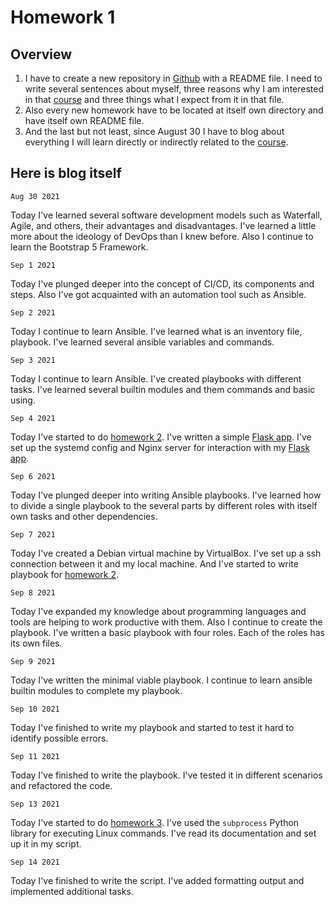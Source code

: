 # Homework 1

## Overview
1. I have to create a new repository in [Github][github] with a README file. I need to write several sentences about myself, three reasons why I am interested in that [course][course] and three things what I expect from it in that file.
2. Also every new homework have to be located at itself own directory and have itself own README file.
3. And the last but not least, since August 30 I have to blog about everything I will learn directly or indirectly related to the [course][course].

[github]: https://github.com/
[course]: https://github.com/oleg1995petrov/devops-andersen-training/

## Here is blog itself

`Aug 30 2021`  

Today I've learned several software development models such as Waterfall, 
Agile, and others, their advantages and disadvantages.
I've learned a little more about the ideology of DevOps than I knew before.
Also I continue to learn the Bootstrap 5 Framework.


`Sep 1 2021`  

Today I've plunged deeper into the concept of CI/CD, its components and steps.
Also I've got acquainted with an automation tool such as Ansible.


`Sep 2 2021`  

Today I continue to learn Ansible. I've learned what is an inventory file,
playbook. I've learned several ansible variables and commands.


`Sep 3 2021`  

Today I continue to learn Ansible. I've created playbooks with different tasks.
I've learned several builtin modules and them commands and basic using. 


`Sep 4 2021`  

Today I've started to do [homework 2][hw2]. I've written a simple
[Flask app][flask_app]. I've set up the systemd config and Nginx server
for interaction with my [Flask app][flask_app].


`Sep 6 2021`  

Today I've plunged deeper into writing Ansible playbooks. I've learned
how to divide a single playbook to the several parts by different roles 
with itself own tasks and other dependencies.


`Sep 7 2021`  

Today I've created a Debian virtual machine by VirtualBox. 
I've set up a ssh connection between it and my local machine. 
And I've started to write playbook for [homework 2][hw2].


`Sep 8 2021`  

Today I've expanded my knowledge about programming languages and tools
are helping to work productive with them. Also I continue to create the playbook. 
I've written a basic playbook with four roles. Each of the roles has its own files. 


`Sep 9 2021`  

Today I've written the minimal viable playbook. I continue to learn ansible
builtin modules to complete my playbook.


`Sep 10 2021`  

Today I've finished to write my playbook and started to test it hard
to identify possible errors.


`Sep 11 2021`  

Today I've finished to write the playbook. I've tested it in different scenarios
and refactored the code.


`Sep 13 2021`  

Today I've started to do [homework 3][hw3]. I've used the `subprocess` Python library for
executing Linux commands. I've read its documentation and set up it in my script.


`Sep 14 2021`  

Today I've finished to write the script. I've added formatting output and implemented
additional tasks.





[flask_app]: https://github.com/oleg1995petrov/devops-andersen-training/tree/master/HW%202
[hw2]: https://github.com/oleg1995petrov/devops-andersen-training/tree/master/HW%202
[hw3]: https://github.com/oleg1995petrov/devops-andersen-training/tree/master/HW%203
[hw4]: https://github.com/oleg1995petrov/devops-andersen-training/tree/master/HW%204
[hw5]: https://github.com/oleg1995petrov/devops-andersen-training/tree/master/HW%205
[hw6]: https://github.com/oleg1995petrov/devops-andersen-training/tree/master/HW%206